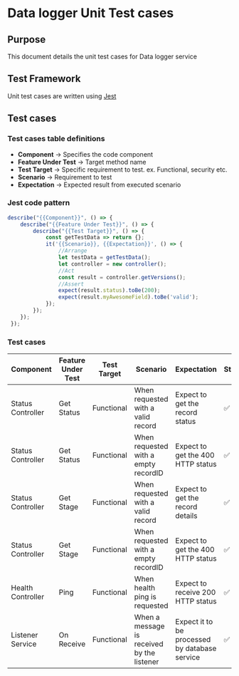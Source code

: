 # Data logger Unit Test cases

## Purpose
This document details the unit test cases for Data logger service

## Test Framework
Unit test cases are written using [Jest](https//jestjs.io)

## Test cases

### Test cases table definitions
- **Component** -> Specifies the code component 
- **Feature Under Test** -> Target method name
- **Test Target** -> Specific requirement to test. ex. Functional, security etc.
- **Scenario** -> Requirement to test
- **Expectation** -> Expected result from executed scenario

### Jest code pattern

```javascript
describe("{{Component}}", () => {
	describe("{{Feature Under Test}}", () => {
		describe("{{Test Target}}", () => {  
			const getTestData => return {};
			it('{{Scenario}}, {{Expectation}}', () => {
				//Arrange
				let testData = getTestData();
				let controller = new controller();
				//Act
				const result = controller.getVersions();
				//Assert
				expect(result.status).toBe(200);
				expect(result.myAwesomeField).toBe('valid');
			});
 		});
 	});
 });
```

### Test cases

| Component | Feature Under Test | Test Target | Scenario | Expectation | Status |
|--|--|--|--|--|--|
| Status Controller | Get Status | Functional| When requested with a valid record | Expect to get the record status |:white_check_mark:|
| Status Controller | Get Status | Functional| When requested with a empty recordID | Expect to get the 400 HTTP status |:white_check_mark:|
| Status Controller | Get Stage | Functional| When requested with a valid record | Expect to get the record details |:white_check_mark:|
| Status Controller | Get Stage | Functional| When requested with a empty recordID | Expect to get the 400 HTTP status |:white_check_mark:|
| Health Controller | Ping | Functional | When health ping is requested | Expect to receive 200 HTTP status | :white_check_mark:|
| Listener Service | On Receive | Functional | When a message is received by the listener | Expect it to be processed by database service | :white_check_mark:|